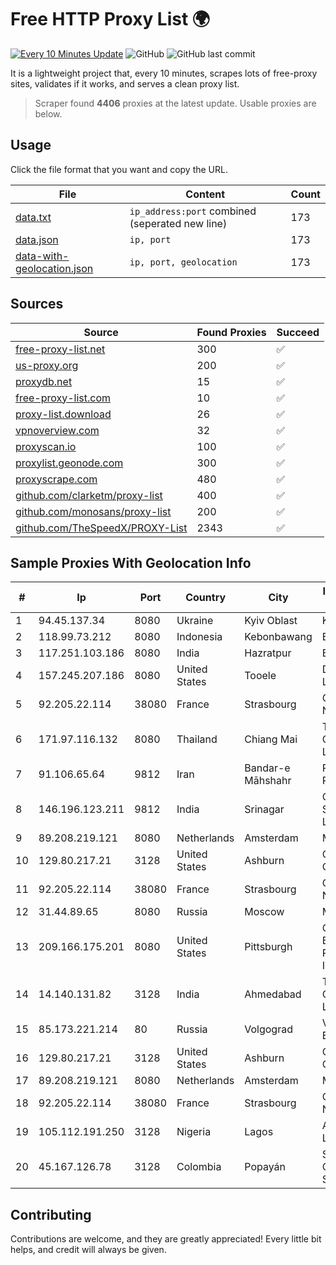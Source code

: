 
# Free HTTP Proxy List 🌍

[![Every 10 Minutes Update](https://github.com/mertguvencli/http-proxy-list/actions/workflows/main.yml/badge.svg?branch=main)](https://github.com/mertguvencli/http-proxy-list/actions/workflows/main.yml)
![GitHub](https://img.shields.io/github/license/mertguvencli/http-proxy-list)
![GitHub last commit](https://img.shields.io/github/last-commit/mertguvencli/http-proxy-list)

It is a lightweight project that, every 10 minutes, scrapes lots of free-proxy sites, validates if it works, and serves a clean proxy list.


> Scraper found **4406** proxies at the latest update. Usable proxies are below.

## Usage

Click the file format that you want and copy the URL.


|File|Content|Count|
|----|-------|-----|
|[data.txt](https://raw.githubusercontent.com/mertguvencli/http-proxy-list/main/proxy-list/data.txt)|`ip_address:port` combined (seperated new line)|173|
|[data.json](https://raw.githubusercontent.com/mertguvencli/http-proxy-list/main/proxy-list/data.json)|`ip, port`|173|
|[data-with-geolocation.json](https://raw.githubusercontent.com/mertguvencli/http-proxy-list/main/proxy-list/data-with-geolocation.json)|`ip, port, geolocation`|173|

## Sources

|Source|Found Proxies|Succeed|
|------|-------------|-------|
|[free-proxy-list.net](https://free-proxy-list.net)|300|✅|
|[us-proxy.org](https://www.us-proxy.org)|200|✅|
|[proxydb.net](http://proxydb.net)|15|✅|
|[free-proxy-list.com](https://free-proxy-list.com/?page=&port=&type%5B%5D=http&type%5B%5D=https&up_time=0&search=Search)|10|✅|
|[proxy-list.download](https://www.proxy-list.download/HTTP)|26|✅|
|[vpnoverview.com](https://vpnoverview.com/privacy/anonymous-browsing/free-proxy-servers)|32|✅|
|[proxyscan.io](https://www.proxyscan.io)|100|✅|
|[proxylist.geonode.com](https://proxylist.geonode.com/api/proxy-list?limit=300&page=1&sort_by=lastChecked&sort_type=desc&protocols=http,https)|300|✅|
|[proxyscrape.com](https://api.proxyscrape.com/v2/?request=displayproxies&protocol=http&timeout=10000&country=all&ssl=all&anonymity=all)|480|✅|
|[github.com/clarketm/proxy-list](https://raw.githubusercontent.com/clarketm/proxy-list/master/proxy-list-raw.txt)|400|✅|
|[github.com/monosans/proxy-list](https://raw.githubusercontent.com/monosans/proxy-list/main/proxies/http.txt)|200|✅|
|[github.com/TheSpeedX/PROXY-List](https://raw.githubusercontent.com/TheSpeedX/PROXY-List/master/http.txt)|2343|✅|


## Sample Proxies With Geolocation Info

|#|Ip|Port|Country|City|Internet Service Provider|
|-|--|----|-------|----|-------------------------|
|1|94.45.137.34|8080|Ukraine|Kyiv Oblast|Kievline LLC|
|2|118.99.73.212|8080|Indonesia|Kebonbawang|BIZNET|
|3|117.251.103.186|8080|India|Hazratpur|BSNL Internet|
|4|157.245.207.186|8080|United States|Tooele|DigitalOcean, LLC|
|5|92.205.22.114|38080|France|Strasbourg|GD MASS Network|
|6|171.97.116.132|8080|Thailand|Chiang Mai|True Internet Corporation CO. Ltd.|
|7|91.106.65.64|9812|Iran|Bandar-e Māhshahr|PJSC "Badr Rayan Jonoob"|
|8|146.196.123.211|9812|India|Srinagar|CNS Infotel Services Pvt. Ltd.|
|9|89.208.219.121|8080|Netherlands|Amsterdam|My.com B.V.|
|10|129.80.217.21|3128|United States|Ashburn|Oracle Corporation|
|11|92.205.22.114|38080|France|Strasbourg|GD MASS Network|
|12|31.44.89.65|8080|Russia|Moscow|Mastertel ISP|
|13|209.166.175.201|8080|United States|Pittsburgh|CONTINENTAL BROADBAND PENNSYLVANIA, INC.|
|14|14.140.131.82|3128|India|Ahmedabad|Tata Communications Limited|
|15|85.173.221.214|80|Russia|Volgograd|Volgograd Electro Svyaz|
|16|129.80.217.21|3128|United States|Ashburn|Oracle Corporation|
|17|89.208.219.121|8080|Netherlands|Amsterdam|My.com B.V.|
|18|92.205.22.114|38080|France|Strasbourg|GD MASS Network|
|19|105.112.191.250|3128|Nigeria|Lagos|Airtel Networks Limited|
|20|45.167.126.78|3128|Colombia|Popayán|Sepcom Comunicaciones SAS|



## Contributing

Contributions are welcome, and they are greatly appreciated! Every
little bit helps, and credit will always be given.

